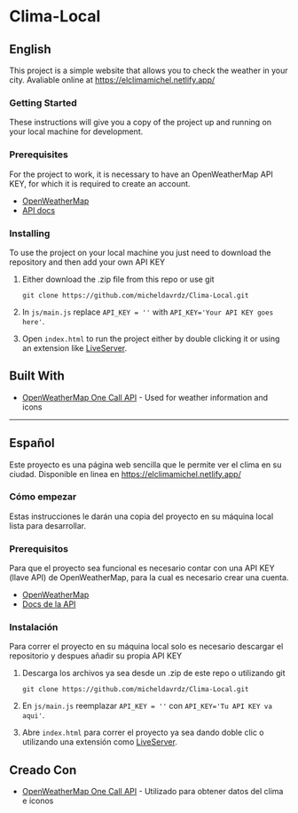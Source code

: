 # Clima-Local

## English

This project is a simple website that allows you to check the weather in your city. Avaliable online at https://elclimamichel.netlify.app/

### Getting Started

These instructions will give you a copy of the project up and running on
your local machine for development.

### Prerequisites

For the project to work, it is necessary to have an OpenWeatherMap API KEY, for which it is required to create an account.
- [OpenWeatherMap](https://openweathermap.org)
- [API docs](https://openweathermap.org/api/one-call-api)

### Installing

To use the project on your local machine you just need to download the repository and then add your own API KEY

1. Either download the .zip file from this repo or use git

       git clone https://github.com/micheldavrdz/Clima-Local.git
2. In `js/main.js` replace `API_KEY = ''` with `API_KEY='Your API KEY goes here'`.
3. Open `index.html` to run the project either by double clicking it or using an extension like [LiveServer](https://marketplace.visualstudio.com/items?itemName=ritwickdey.LiveServer).

## Built With

  - [OpenWeatherMap One Call API](https://openweathermap.org/api) - Used for weather information and icons

---

## Español

Este proyecto es una página web sencilla que le permite ver el clima en su ciudad. Disponible en linea en https://elclimamichel.netlify.app/

### Cómo empezar

Estas instrucciones le darán una copia del proyecto en su máquina local lista para desarrollar.

### Prerequisitos

Para que el proyecto sea funcional es necesario contar con una API KEY (llave API) de OpenWeatherMap, para la cual es necesario crear una cuenta.
- [OpenWeatherMap](https://openweathermap.org)
- [Docs de la API](https://openweathermap.org/api/one-call-api)

### Instalación

Para correr el proyecto en su máquina local solo es necesario descargar el repositorio y despues añadir su propia API KEY

1. Descarga los archivos ya sea desde un .zip de este repo o utilizando git

       git clone https://github.com/micheldavrdz/Clima-Local.git
2. En `js/main.js` reemplazar `API_KEY = ''` con `API_KEY='Tu API KEY va aqui'`.
3. Abre `index.html` para correr el proyecto ya sea dando doble clic o utilizando una extensión como [LiveServer](https://marketplace.visualstudio.com/items?itemName=ritwickdey.LiveServer).

## Creado Con

  - [OpenWeatherMap One Call API](https://openweathermap.org/api) - Utilizado para obtener datos del clima e iconos
